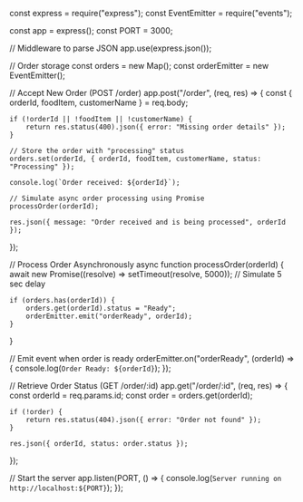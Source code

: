 
const express = require("express");
const EventEmitter = require("events");

const app = express();
const PORT = 3000;

// Middleware to parse JSON
app.use(express.json());

// Order storage
const orders = new Map();
const orderEmitter = new EventEmitter();

// Accept New Order (POST /order)
app.post("/order", (req, res) => {
    const { orderId, foodItem, customerName } = req.body;

    if (!orderId || !foodItem || !customerName) {
        return res.status(400).json({ error: "Missing order details" });
    }

    // Store the order with "processing" status
    orders.set(orderId, { orderId, foodItem, customerName, status: "Processing" });

    console.log(`Order received: ${orderId}`);

    // Simulate async order processing using Promise
    processOrder(orderId);

    res.json({ message: "Order received and is being processed", orderId });
});

// Process Order Asynchronously
async function processOrder(orderId) {
    await new Promise((resolve) => setTimeout(resolve, 5000)); // Simulate 5 sec delay

    if (orders.has(orderId)) {
        orders.get(orderId).status = "Ready";
        orderEmitter.emit("orderReady", orderId);
    }
}

// Emit event when order is ready
orderEmitter.on("orderReady", (orderId) => {
    console.log(`Order Ready: ${orderId}`);
});

// Retrieve Order Status (GET /order/:id)
app.get("/order/:id", (req, res) => {
    const orderId = req.params.id;
    const order = orders.get(orderId);

    if (!order) {
        return res.status(404).json({ error: "Order not found" });
    }

    res.json({ orderId, status: order.status });
});

// Start the server
app.listen(PORT, () => {
    console.log(`Server running on http://localhost:${PORT}`);
});
